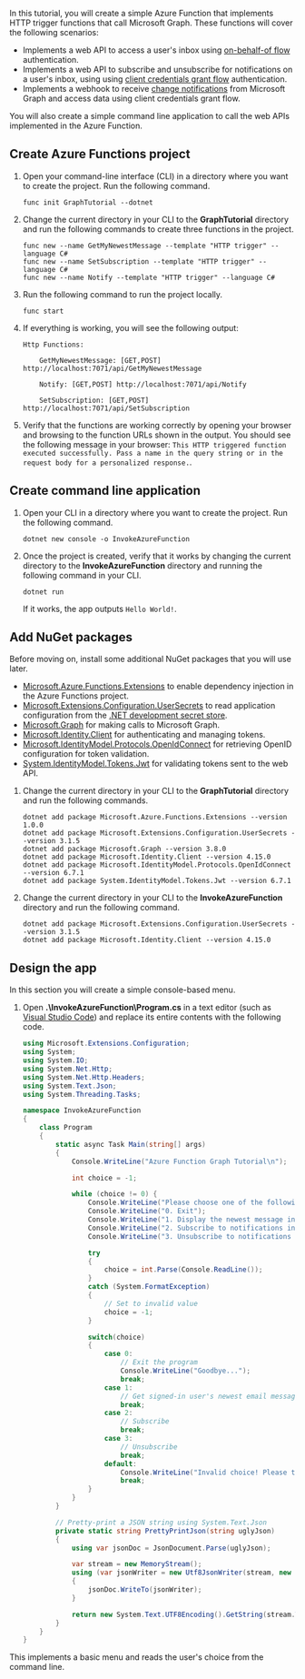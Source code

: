 <!-- markdownlint-disable MD002 MD041 -->

In this tutorial, you will create a simple Azure Function that implements HTTP trigger functions that call Microsoft Graph. These functions will cover the following scenarios:

- Implements a web API to access a user's inbox using [on-behalf-of flow](https://docs.microsoft.com/azure/active-directory/develop/v2-oauth2-on-behalf-of-flow) authentication.
- Implements a web API to subscribe and unsubscribe for notifications on a user's inbox, using using [client credentials grant flow](https://docs.microsoft.com/azure/active-directory/develop/v2-oauth2-client-creds-grant-flow) authentication.
- Implements a webhook to receive [change notifications](https://docs.microsoft.com/graph/webhooks) from Microsoft Graph and access data using client credentials grant flow.

You will also create a simple command line application to call the web APIs implemented in the Azure Function.

## Create Azure Functions project

1. Open your command-line interface (CLI) in a directory where you want to create the project. Run the following command.

    ```Shell
    func init GraphTutorial --dotnet
    ```

1. Change the current directory in your CLI to the **GraphTutorial** directory and run the following commands to create three functions in the project.

    ```Shell
    func new --name GetMyNewestMessage --template "HTTP trigger" --language C#
    func new --name SetSubscription --template "HTTP trigger" --language C#
    func new --name Notify --template "HTTP trigger" --language C#
    ```

1. Run the following command to run the project locally.

    ```Shell
    func start
    ```

1. If everything is working, you will see the following output:

    ```Shell
    Http Functions:

        GetMyNewestMessage: [GET,POST] http://localhost:7071/api/GetMyNewestMessage

        Notify: [GET,POST] http://localhost:7071/api/Notify

        SetSubscription: [GET,POST] http://localhost:7071/api/SetSubscription
    ```

1. Verify that the functions are working correctly by opening your browser and browsing to the function URLs shown in the output. You should see the following message in your browser: `This HTTP triggered function executed successfully. Pass a name in the query string or in the request body for a personalized response.`.

## Create command line application

1. Open your CLI in a directory where you want to create the project. Run the following command.

    ```Shell
    dotnet new console -o InvokeAzureFunction
    ```

1. Once the project is created, verify that it works by changing the current directory to the **InvokeAzureFunction** directory and running the following command in your CLI.

    ```Shell
    dotnet run
    ```

    If it works, the app outputs `Hello World!`.

## Add NuGet packages

Before moving on, install some additional NuGet packages that you will use later.

- [Microsoft.Azure.Functions.Extensions](https://www.nuget.org/packages/Microsoft.Azure.Functions.Extensions) to enable dependency injection in the Azure Functions project.
- [Microsoft.Extensions.Configuration.UserSecrets](https://www.nuget.org/packages/Microsoft.Extensions.Configuration.UserSecrets) to read application configuration from the [.NET development secret store](https://docs.microsoft.com/aspnet/core/security/app-secrets).
- [Microsoft.Graph](https://www.nuget.org/packages/Microsoft.Graph/) for making calls to Microsoft Graph.
- [Microsoft.Identity.Client](https://www.nuget.org/packages/Microsoft.Identity.Client/) for authenticating and managing tokens.
- [Microsoft.IdentityModel.Protocols.OpenIdConnect](https://www.nuget.org/packages/Microsoft.IdentityModel.Protocols.OpenIdConnect) for retrieving OpenID configuration for token validation.
- [System.IdentityModel.Tokens.Jwt](https://www.nuget.org/packages/System.IdentityModel.Tokens.Jwt) for validating tokens sent to the web API.

1. Change the current directory in your CLI to the **GraphTutorial** directory and run the following commands.

    ```Shell
    dotnet add package Microsoft.Azure.Functions.Extensions --version 1.0.0
    dotnet add package Microsoft.Extensions.Configuration.UserSecrets --version 3.1.5
    dotnet add package Microsoft.Graph --version 3.8.0
    dotnet add package Microsoft.Identity.Client --version 4.15.0
    dotnet add package Microsoft.IdentityModel.Protocols.OpenIdConnect --version 6.7.1
    dotnet add package System.IdentityModel.Tokens.Jwt --version 6.7.1
    ```

1. Change the current directory in your CLI to the **InvokeAzureFunction** directory and run the following command.

    ```Shell
    dotnet add package Microsoft.Extensions.Configuration.UserSecrets --version 3.1.5
    dotnet add package Microsoft.Identity.Client --version 4.15.0
    ```

## Design the app

In this section you will create a simple console-based menu.

1. Open **.\InvokeAzureFunction\Program.cs** in a text editor (such as [Visual Studio Code](https://code.visualstudio.com/)) and replace its entire contents with the following code.

    ```csharp
    using Microsoft.Extensions.Configuration;
    using System;
    using System.IO;
    using System.Net.Http;
    using System.Net.Http.Headers;
    using System.Text.Json;
    using System.Threading.Tasks;

    namespace InvokeAzureFunction
    {
        class Program
        {
            static async Task Main(string[] args)
            {
                Console.WriteLine("Azure Function Graph Tutorial\n");

                int choice = -1;

                while (choice != 0) {
                    Console.WriteLine("Please choose one of the following options:");
                    Console.WriteLine("0. Exit");
                    Console.WriteLine("1. Display the newest message in my inbox");
                    Console.WriteLine("2. Subscribe to notifications in a user's inbox");
                    Console.WriteLine("3. Unsubscribe to notifications in a user's inbox");

                    try
                    {
                        choice = int.Parse(Console.ReadLine());
                    }
                    catch (System.FormatException)
                    {
                        // Set to invalid value
                        choice = -1;
                    }

                    switch(choice)
                    {
                        case 0:
                            // Exit the program
                            Console.WriteLine("Goodbye...");
                            break;
                        case 1:
                            // Get signed-in user's newest email message
                            break;
                        case 2:
                            // Subscribe
                            break;
                        case 3:
                            // Unsubscribe
                            break;
                        default:
                            Console.WriteLine("Invalid choice! Please try again.");
                            break;
                    }
                }
            }

            // Pretty-print a JSON string using System.Text.Json
            private static string PrettyPrintJson(string uglyJson)
            {
                using var jsonDoc = JsonDocument.Parse(uglyJson);

                var stream = new MemoryStream();
                using (var jsonWriter = new Utf8JsonWriter(stream, new JsonWriterOptions{ Indented = true }))
                {
                    jsonDoc.WriteTo(jsonWriter);
                }

                return new System.Text.UTF8Encoding().GetString(stream.ToArray());
            }
        }
    }
    ```

This implements a basic menu and reads the user's choice from the command line.
